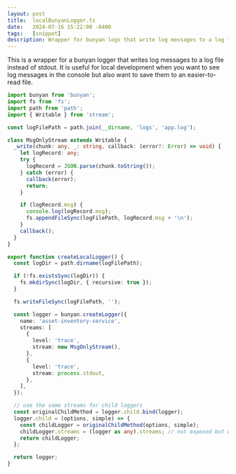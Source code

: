 ```yaml
---
layout: post
title:  localBunyanLogger.ts
date:   2024-07-16 15:22:00 -0400
tags:   [snippet]
description: Wrapper for bunyan logs that write log messages to a log file instead of stdout.
---
```


This is a wrapper for a bunyan logger that writes log messages to a log file instead of stdout. It is useful for local development when you want to see log messages in the console but also want to save them to an easier-to-read file.

```ts
import bunyan from 'bunyan';
import fs from 'fs';
import path from 'path';
import { Writable } from 'stream';

const logFilePath = path.join(__dirname, 'logs', 'app.log');

class MsgOnlyStream extends Writable {
  _write(chunk: any, _: string, callback: (error?: Error) => void) {
    let logRecord: any;
    try {
      logRecord = JSON.parse(chunk.toString());
    } catch (error) {
      callback(error);
      return;
    }

    if (logRecord.msg) {
      console.log(logRecord.msg);
      fs.appendFileSync(logFilePath, logRecord.msg + '\n');
    }
    callback();
  }
}

export function createLocalLogger() {
  const logDir = path.dirname(logFilePath);

  if (!fs.existsSync(logDir)) {
    fs.mkdirSync(logDir, { recursive: true });
  }

  fs.writeFileSync(logFilePath, '');

  const logger = bunyan.createLogger({
    name: 'asset-inventory-service',
    streams: [
      {
        level: 'trace',
        stream: new MsgOnlyStream(),
      },
      {
        level: 'trace',
        stream: process.stdout,
      },
    ],
  });

  // use the same streams for child loggers
  const originalChildMethod = logger.child.bind(logger);
  logger.child = (options, simple) => {
    const childLogger = originalChildMethod(options, simple);
    childLogger.streams = (logger as any).streams; // not exposed but writable
    return childLogger;
  };

  return logger;
}
```
